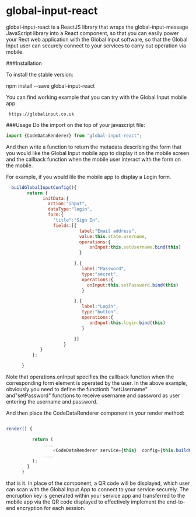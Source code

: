 # global-input-react

global-input-react is a ReactJS library that wraps the global-input-message JavaScript library into a React component, so that you can easily power your Rect web application with the Global Input software, so that the Global Input user can securely connect to your services to carry out operation via mobile.

###Installation

To install the stable version:

npm install --save global-input-react

You can find working example that you can try with the Global Input mobile app.

     https://globalinput.co.uk

###Usage
Do the import on the top of your javascript file:
```javascript
import {CodeDataRenderer} from "global-input-react";
```

And then write a function to return the metadata describing the form that you would like the Global Input mobile app to display it on the mobile screen  and the callback function when the mobile user interact with the form on the mobile.

For example, if you would lile the mobile app to display a Login form.



```javascript
  buildGlobalInputConfig(){
        return {
              initData:{
                action:"input",
                dataType:"login",
                form:{
                  "title":"Sign In",
                  fields:[{
                            label:"Email address",
                            value:this.state.username,
                            operations:{
                                onInput:this.setUsername.bind(this)
                            }

                          },{
                             label:"Password",
                             type:"secret",
                             operations:{
                               onInput:this.setPassword.bind(this)
                             }

                          },{
                             label:"Login",
                             type:"button",
                             operations:{
                                onInput:this.login.bind(this)
                             }

                          }]
                      }
             }
          };

      }

```
Note that operations.onInput specifies the callback function when the corresponding form element is operated by the user. In the above example, obviously you need to define the functionb "setUsername" and"setPassword" functions to receive username and password as user entering the username and password.

And then place the CodeDataRenderer component in your render method:


```javascript

render() {

          return (
              ....
                  <CodeDataRenderer service={this}  config={this.buildGlobalInputConfig()} level="H" size="300" showControl={true}/>
              ....
          );
        }
      }

```

that is it. In place of the component, a QR code will be displayed, which user can scan with the Global Input App to connect to your service securely. The encruption key is generated within your service app and transferred to the mobile app via the QR code displayed to effectively implement the end-to-end encryption for each session.






